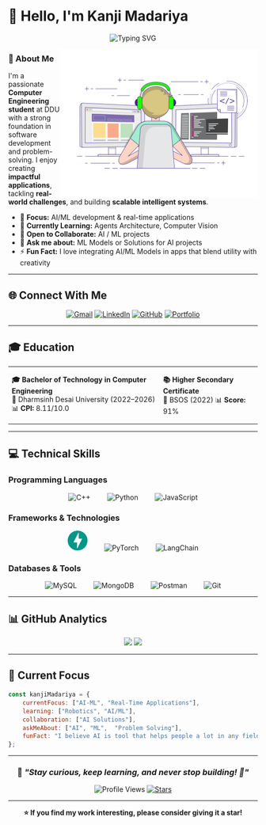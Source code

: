 # 👋 Hello, I'm Kanji Madariya

<div align="center">
  
![Typing SVG](https://readme-typing-svg.herokuapp.com?font=Fira+Code&size=22&pause=1000&color=2F81F7&center=true&vCenter=true&width=600&lines=Computer+Engineering+Student;AI+ML+Engineer;Problem+Solver)

</div>

<img align="right" alt="Coding" width="400" src="https://raw.githubusercontent.com/devSouvik/devSouvik/master/gif3.gif">

### 🚀 About Me

I'm a passionate **Computer Engineering student** at DDU with a strong foundation in software development and problem-solving. I enjoy creating **impactful applications**, tackling **real-world challenges**, and building **scalable intelligent systems**.

- 🎯 **Focus:** AI/ML development & real-time applications
- 🌱 **Currently Learning:** Agents Architecture, Computer Vision
- 🤝 **Open to Collaborate:** AI / ML projects
- 💬 **Ask me about:** ML Models or Solutions for AI projects
- ⚡ **Fun Fact:** I love integrating AI/ML Models in apps that blend utility with creativity

---

## 🌐 Connect With Me

<div align="center">

[![Gmail](https://img.shields.io/badge/Gmail-EA4335?style=for-the-badge&logo=gmail&logoColor=white)](mailto:kevalnpatel070@gmail.com)
[![LinkedIn](https://img.shields.io/badge/LinkedIn-0A66C2?style=for-the-badge&logo=linkedin&logoColor=white)](https://www.linkedin.com/in/kanjimadariya/)
[![GitHub](https://img.shields.io/badge/GitHub-100000?style=for-the-badge&logo=github&logoColor=white)](https://github.com/kevalmadariya)
[![Portfolio](https://img.shields.io/badge/Portfolio-FF5722?style=for-the-badge&logo=google-chrome&logoColor=white)](#)

</div>

---

## 🎓 Education

<table>
<tr>
<td>

**🎓 Bachelor of Technology in Computer Engineering**  
📍 Dharmsinh Desai University (2022–2026)  
📊 **CPI:** 8.11/10.0

</td>
<td>

**📚 Higher Secondary Certificate**  
📍 BSOS (2022)
📊 **Score:** 91%

</td>
</tr>
</table>

---

## 💻 Technical Skills

### Programming Languages
<div align="center"> <img src="https://cdn.jsdelivr.net/gh/devicons/devicon/icons/cplusplus/cplusplus-original.svg" height="40" alt="C++" style="margin: 0 15px;" />
                     <img src="https://cdn.jsdelivr.net/gh/devicons/devicon/icons/python/python-original.svg" height="40" alt="Python" style="margin: 0 15px;" /> <img src="https://cdn.jsdelivr.net/gh/devicons/devicon/icons/javascript/javascript-original.svg" height="40" alt="JavaScript" style="margin: 0 15px;" />
</div>

### Frameworks & Technologies

<div align="center"> 
  <img src="https://raw.githubusercontent.com/devicons/devicon/master/icons/fastapi/fastapi-original.svg" height="40" alt="FastAPI" style="margin: 0 15px;" /> 
  <img src="https://pytorch.org/assets/images/pytorch-logo.png" height="40" alt="PyTorch" style="margin: 0 15px;" />
  <img src="[https://lobehub.com/icons/langchain/langchain-color.svg](https://images.openai.com/thumbnails/url/pU4gOXicu5meUVJSUGylr5-al1xUWVCSmqJbkpRnoJdeXJJYkpmsl5yfq5-Zm5ieWmxfaAuUsXL0S7F0Tw7JSgzMzQyON3CxSDSLjzBKzisPME1zLc11Dan0NXOJqgjMdwsPCgoOCKlMVyu2NTQAAA4_JSM)" height="40" alt="LangChain" style="margin: 0 15px;" />
</div>

### Databases & Tools
<div align="center"> <img src="https://cdn.jsdelivr.net/gh/devicons/devicon/icons/mysql/mysql-original.svg" height="40" alt="MySQL" style="margin: 0 15px;" /> <img src="https://cdn.jsdelivr.net/gh/devicons/devicon/icons/mongodb/mongodb-original.svg" height="40" alt="MongoDB" style="margin: 0 15px;" /> <img src="https://cdn.worldvectorlogo.com/logos/postman.svg" height="40" alt="Postman" style="margin: 0 15px;" />
 <img src="https://cdn.jsdelivr.net/gh/devicons/devicon/icons/git/git-original.svg" height="40" alt="Git" style="margin: 0 15px;" /> </div>


</div>

---

## 📊 GitHub Analytics

<div align="center">

<img height="180em" src="https://github-readme-stats.vercel.app/api?username=kevalmadariya&show_icons=true&theme=tokyonight&include_all_commits=true&count_private=true"/>
<img height="180em" src="https://github-readme-stats.vercel.app/api/top-langs/?username=kevalmadariya&layout=compact&langs_count=8&theme=tokyonight"/>

</div>

<div align="center">


</div>

---

## 🎯 Current Focus

```javascript
const kanjiMadariya = {
    currentFocus: ["AI-ML", "Real-Time Applications"],
    learning: ["Robotics", "AI/ML"],
    collaboration: ["AI Solutions"],
    askMeAbout: ["AI", "ML",  "Problem Solving"],
    funFact: "I believe AI is tool that helps people a lot in any field"
};
```

---

<div align="center">

### 💭 *"Stay curious, keep learning, and never stop building! 🚀"*

![Profile Views](https://komarev.com/ghpvc/?username=kevalmadariya&style=for-the-badge&color=2F81F7)
[![Stars](https://img.shields.io/github/stars/kevalmadariya?style=for-the-badge&color=2F81F7)](https://github.com/kevalmadariya)

</div>

---

<div align="center">
  
**⭐ If you find my work interesting, please consider giving it a star!**

</div>
